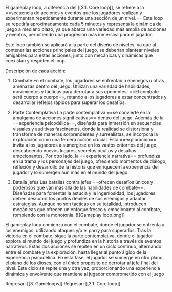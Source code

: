 
El gameplay loop, a diferencia del [[3.1. Core loop]], se refiere a la ==secuencia de acciones y eventos que los jugadores realizan y experimentan repetidamente durante una sección de un nivel.== Este loop se repetiría aproximadamente cada 5 minutos y representa la dinámica de juego a mediano plazo, ya que abarca una variedad más amplia de acciones y eventos, permitiendo una progresión más inmersiva para el jugador.

Este loop también se aplicará a la parte del diseño de niveles, ya que al contener las acciones principales del juego, se deberían plantear niveles amigables para estas acciones, junto con mecánicas y dinámicas que coexistan y respeten el loop.

Descripción de cada acción:
1. Combate
En el combate, los jugadores se enfrentan a enemigos u otras amenazas dentro del juego. Utilizan una variedad de habilidades, movimientos y tácticas para derrotar a sus oponentes. ==El combate será cuerpo a cuerpo==, retando a los jugadores a estar concentrados y desarrollar reflejos rápidos para superar los desafíos.

2. Parte Contemplativa
La parte contemplativa ==se convierte en la amalgama de acciones significativas== dentro del juego. Además de la ==experiencia psicodélica==, diseñada para inmersión en secuencias visuales y auditivas fascinantes, donde la realidad se distorsiona y transforma de maneras sorprendentes y surrealistas, se incorpora la exploración como una tercera acción crucial. Esta ==exploración== invita a los jugadores a sumergirse en los vastos entornos del juego, descubriendo nuevos lugares, secretos ocultos y desafíos emocionantes. Por otro lado, la ==experiencia narrativa== profundiza en la trama y los personajes del juego, ofreciendo momentos de diálogo, reflexión y desarrollo de la historia que enriquecen la experiencia del jugador y lo sumergen aún más en el mundo del juego.

3. Batalla jefes
Las batallas contra jefes ==ofrecen desafíos únicos y poderosos que van más allá de las habilidades de combate==. Diseñadas para fomentar la astucia y la ingeniosidad, los jugadores deben descubrir los puntos débiles de sus enemigos y adaptar estrategias. Aunque no son tácticas en su totalidad, introducen mecánicas que ofrecen un enfoque fresco y emocionante al combate, rompiendo con la monotonía.
![[Gameplay loop.png]]


El gameplay loop comienza con el combate, donde el jugador se enfrenta a los enemigos, utilizando ataques y/o el parry para superarlos. Tras la victoria en el combate, sigue la parte contemplativa, donde el jugador explora el mundo del juego y profundiza en la historia a través de eventos narrativos. Estas dos acciones se repiten en un ciclo continuo, alternando entre el combate y la exploración, hasta llegar al punto álgido de la experiencia psicodélica. En esta fase, el jugador se sumerge en otro plano, el plano de los dioses, con el único propósito de derrotar al jefe final del nivel. Este ciclo se repite una y otra vez, proporcionando una experiencia dinámica y envolvente que mantiene al jugador comprometido con el juego

Regresar: [[3. Gameloops]]
Regresar: [[3.1. Core loop]]